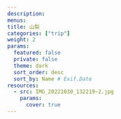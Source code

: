 ```yaml
---
description: 
menus: 
title: 山梨
categories: ["trip"]
weight: 2
params:
  featured: false
  private: false
  theme: dark
  sort_order: desc
  sort_by: Name # Exif.Date
resources:
  - src: IMG_20221030_132219~2.jpg
    params:
      cover: true
---
```

